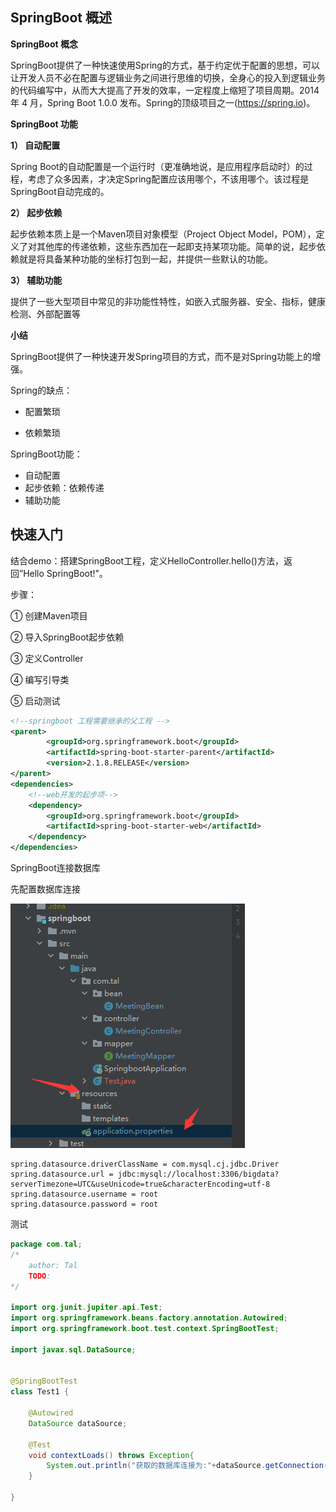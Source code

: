 

## SpringBoot 概述

**SpringBoot 概念**

SpringBoot提供了一种快速使用Spring的方式，基于约定优于配置的思想，可以让开发人员不必在配置与逻辑业务之间进行思维的切换，全身心的投入到逻辑业务的代码编写中，从而大大提高了开发的效率，一定程度上缩短了项目周期。2014 年 4 月，Spring Boot 1.0.0 发布。Spring的顶级项目之一(https://spring.io)。



**SpringBoot 功能**

**1） 自动配置**

Spring Boot的自动配置是一个运行时（更准确地说，是应用程序启动时）的过程，考虑了众多因素，才决定Spring配置应该用哪个，不该用哪个。该过程是SpringBoot自动完成的。

**2） 起步依赖**

起步依赖本质上是一个Maven项目对象模型（Project Object Model，POM），定义了对其他库的传递依赖，这些东西加在一起即支持某项功能。简单的说，起步依赖就是将具备某种功能的坐标打包到一起，并提供一些默认的功能。

**3） 辅助功能**

提供了一些大型项目中常见的非功能性特性，如嵌入式服务器、安全、指标，健康检测、外部配置等



**小结**

SpringBoot提供了一种快速开发Spring项目的方式，而不是对Spring功能上的增强。

Spring的缺点：

-  配置繁琐

- 依赖繁琐

SpringBoot功能：

-  自动配置 
- 起步依赖：依赖传递
- 辅助功能

## 快速入门

结合demo：搭建SpringBoot工程，定义HelloController.hello()方法，返回”Hello SpringBoot!”。

步骤：

① 创建Maven项目

② 导入SpringBoot起步依赖

③ 定义Controller

④ 编写引导类

⑤ 启动测试

```xml
<!--springboot 工程需要继承的父工程 -->
<parent>
		<groupId>org.springframework.boot</groupId>
		<artifactId>spring-boot-starter-parent</artifactId>
		<version>2.1.8.RELEASE</version>
</parent>
<dependencies>
    <!--web开发的起步项-->
    <dependency>
		<groupId>org.springframework.boot</groupId>
		<artifactId>spring-boot-starter-web</artifactId>
	</dependency>
</dependencies>


```

























SpringBoot连接数据库

先配置数据库连接

![image-20220415204124459](img/image-20220415204124459.png)

```properties
spring.datasource.driverClassName = com.mysql.cj.jdbc.Driver
spring.datasource.url = jdbc:mysql://localhost:3306/bigdata?serverTimezone=UTC&useUnicode=true&characterEncoding=utf-8
spring.datasource.username = root
spring.datasource.password = root
```

测试

```java
package com.tal;
/*
    author: Tal
    TODO: 
*/

import org.junit.jupiter.api.Test;
import org.springframework.beans.factory.annotation.Autowired;
import org.springframework.boot.test.context.SpringBootTest;

import javax.sql.DataSource;


@SpringBootTest
class Test1 {

    @Autowired
    DataSource dataSource;

    @Test
    void contextLoads() throws Exception{
        System.out.println("获取的数据库连接为:"+dataSource.getConnection());
    }

}
```

